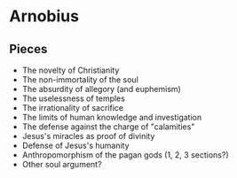# Arnobius

## Pieces

* The novelty of Christianity
* The non-immortality of the soul
* The absurdity of allegory (and euphemism)
* The uselessness of temples
* The irrationality of sacrifice
* The limits of human knowledge and investigation
* The defense against the charge of "calamities"
* Jesus's miracles as proof of divinity
* Defense of Jesus's humanity
* Anthropomorphism of the pagan gods (1, 2, 3 sections?)
* Other soul argument?